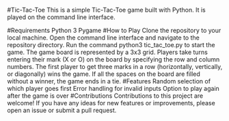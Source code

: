 #Tic-Tac-Toe
This is a simple Tic-Tac-Toe game built with Python. It is played on the command line interface.

#Requirements
Python 3
Pygame
#How to Play
Clone the repository to your local machine.
Open the command line interface and navigate to the repository directory.
Run the command python3 tic_tac_toe.py to start the game.
The game board is represented by a 3x3 grid. Players take turns entering their mark (X or O) on the board by specifying the row and column numbers.
The first player to get three marks in a row (horizontally, vertically, or diagonally) wins the game. If all the spaces on the board are filled without a winner, the game ends in a tie.
#Features
Random selection of which player goes first
Error handling for invalid inputs
Option to play again after the game is over
#Contributions
Contributions to this project are welcome! If you have any ideas for new features or improvements, please open an issue or submit a pull request.
